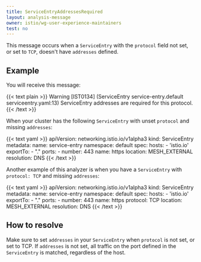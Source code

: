 ```yaml
---
title: ServiceEntryAddressesRequired
layout: analysis-message
owner: istio/wg-user-experience-maintainers
test: no
---
```


This message occurs when a `ServiceEntry` with the `protocol` field not set, or set to `TCP`, doesn't have `addresses` defined.

## Example

You will receive this message:

{{< text plain >}}
Warning [IST0134] (ServiceEntry service-entry.default serviceentry.yaml:13) ServiceEntry addresses are required for this protocol.
{{< /text >}}

When your cluster has the following `ServiceEntry` with unset `protocol` and missing `addresses`:

{{< text yaml >}}
apiVersion: networking.istio.io/v1alpha3
kind: ServiceEntry
metadata:
  name: service-entry
  namespace: default
spec:
  hosts:
    - 'istio.io'
  exportTo:
    - "."
  ports:
    - number: 443
      name: https
  location: MESH_EXTERNAL
  resolution: DNS
{{< /text >}}

Another example of this analyzer is when you have a `ServiceEntry` with `protocol: TCP` and missing `addresses`:

{{< text yaml >}}
apiVersion: networking.istio.io/v1alpha3
kind: ServiceEntry
metadata:
  name: service-entry
  namespace: default
spec:
  hosts:
    - 'istio.io'
  exportTo:
    - "."
  ports:
    - number: 443
      name: https
      protocol: TCP
  location: MESH_EXTERNAL
  resolution: DNS
{{< /text >}}

## How to resolve

Make sure to set `addresses` in your `ServiceEntry` when `protocol` is not set, or set to TCP. If `addresses` is not set, all traffic on the port defined in the `ServiceEntry` is matched, regardless of the host.
